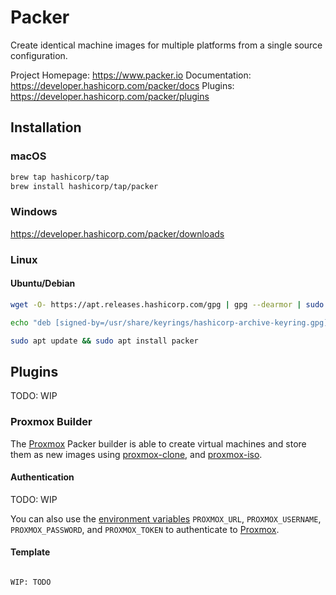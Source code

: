 # Packer

Create identical machine images for multiple platforms from a single source configuration.

Project Homepage: https://www.packer.io
Documentation: https://developer.hashicorp.com/packer/docs
Plugins: https://developer.hashicorp.com/packer/plugins 

## Installation

### macOS

```sh
brew tap hashicorp/tap
brew install hashicorp/tap/packer
```

### Windows

https://developer.hashicorp.com/packer/downloads

### Linux

#### Ubuntu/Debian

```sh
wget -O- https://apt.releases.hashicorp.com/gpg | gpg --dearmor | sudo tee /usr/share/keyrings/hashicorp-archive-keyring.gpg

echo "deb [signed-by=/usr/share/keyrings/hashicorp-archive-keyring.gpg] https://apt.releases.hashicorp.com $(lsb_release -cs) main" | sudo tee /etc/apt/sources.list.d/hashicorp.list

sudo apt update && sudo apt install packer
```

## Plugins

TODO: WIP

### Proxmox Builder

The [Proxmox](Coding%20Cheat%20Sheets/infra/proxmox.md) Packer builder is able to create virtual machines and store them as new images using [proxmox-clone](https://developer.hashicorp.com/packer/plugins/builders/proxmox/clone), and [proxmox-iso](https://developer.hashicorp.com/packer/plugins/builders/proxmox/iso).

#### Authentication

TODO: WIP

You can also use the [environment variables](Coding%20Cheat%20Sheets/linux/environment-variables-in-linux.md) `PROXMOX_URL`, `PROXMOX_USERNAME`, `PROXMOX_PASSWORD`, and `PROXMOX_TOKEN` to authenticate to [Proxmox](Coding%20Cheat%20Sheets/infra/proxmox.md).

#### Template

```hcl

WIP: TODO

```
